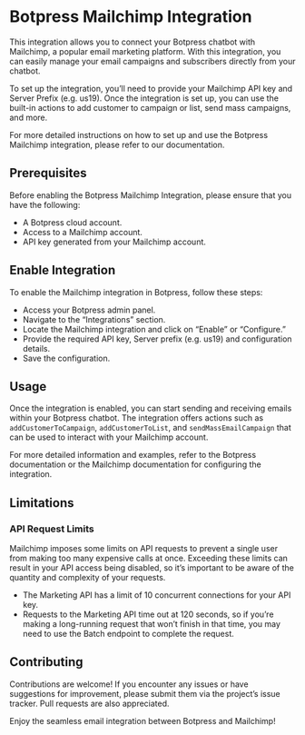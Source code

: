 # Botpress Mailchimp Integration

This integration allows you to connect your Botpress chatbot with Mailchimp, a popular email marketing platform. With this integration, you can easily manage your email campaigns and subscribers directly from your chatbot.

To set up the integration, you’ll need to provide your Mailchimp API key and Server Prefix (e.g. us19). Once the integration is set up, you can use the built-in actions to add customer to campaign or list, send mass campaigns, and more.

For more detailed instructions on how to set up and use the Botpress Mailchimp integration, please refer to our documentation.

## Prerequisites

Before enabling the Botpress Mailchimp Integration, please ensure that you have the following:

- A Botpress cloud account.
- Access to a Mailchimp account.
- API key generated from your Mailchimp account.

## Enable Integration

To enable the Mailchimp integration in Botpress, follow these steps:

- Access your Botpress admin panel.
- Navigate to the “Integrations” section.
- Locate the Mailchimp integration and click on “Enable” or “Configure.”
- Provide the required API key, Server prefix (e.g. us19) and configuration details.
- Save the configuration.

## Usage

Once the integration is enabled, you can start sending and receiving emails within your Botpress chatbot. The integration offers actions such as `addCustomerToCampaign`, `addCustomerToList`, and `sendMassEmailCampaign` that can be used to interact with your Mailchimp account.

For more detailed information and examples, refer to the Botpress documentation or the Mailchimp documentation for configuring the integration.

## Limitations

### API Request Limits

Mailchimp imposes some limits on API requests to prevent a single user from making too many expensive calls at once. Exceeding these limits can result in your API access being disabled, so it’s important to be aware of the quantity and complexity of your requests.

- The Marketing API has a limit of 10 concurrent connections for your API key.
- Requests to the Marketing API time out at 120 seconds, so if you’re making a long-running request that won’t finish in that time, you may need to use the Batch endpoint to complete the request.

## Contributing

Contributions are welcome! If you encounter any issues or have suggestions for improvement, please submit them via the project’s issue tracker. Pull requests are also appreciated.

Enjoy the seamless email integration between Botpress and Mailchimp!
